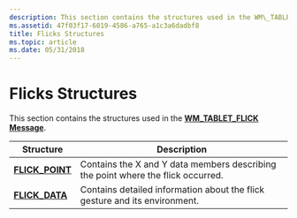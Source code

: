 ```yaml
---
description: This section contains the structures used in the WM\_TABLET\_FLICK Message.
ms.assetid: 47f03f17-6019-4586-a765-a1c3a6dadbf8
title: Flicks Structures
ms.topic: article
ms.date: 05/31/2018
---
```


# Flicks Structures

This section contains the structures used in the [**WM\_TABLET\_FLICK Message**](wm-tablet-flick-message.md).



| Structure                           | Description                                                                                 |
|-------------------------------------|---------------------------------------------------------------------------------------------|
| [**FLICK\_POINT**](/windows/desktop/api/tabflicks/ns-tabflicks-flick_point) | Contains the X and Y data members describing the point where the flick occurred.<br/> |
| [**FLICK\_DATA**](/windows/desktop/api/tabflicks/ns-tabflicks-flick_data)   | Contains detailed information about the flick gesture and its environment.<br/>       |



 

 

 




